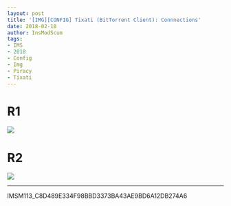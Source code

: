 ```yaml
---
layout: post
title: '[IMG][CONFIG] Tixati (BitTorrent Client): Connnections'
date: 2018-02-18
author: InsModScum
tags:
- IMS
- 2018
- Config
- Img
- Piracy
- Tixati
---
```


<!-- more -->

# R1 #

![](/assets/2018/tools.tixati.config.1.png)

# R2 #

![](/assets/2018/tools.tixati.config.2.png)

--- 

IMSM113_C8D489E334F98BBD3373BA43AE9BD6A12DB274A6 